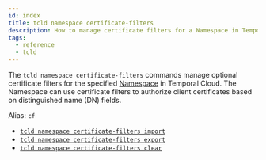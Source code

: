 ```yaml
---
id: index
title: tcld namespace certificate-filters
description: How to manage certificate filters for a Namespace in Temporal Cloud using tcld.
tags:
  - reference
  - tcld
---
```


The `tcld namespace certificate-filters` commands manage optional certificate filters for the specified [Namespace](/concepts/what-is-a-namespace) in Temporal Cloud. The Namespace can use certificate filters to authorize client certificates based on distinguished name (DN) fields.

Alias: `cf`

- [`tcld namespace certificate-filters import`](/next/next/cloud/tcld/namespace/certificate-filters/import)
- [`tcld namespace certificate-filters export`](/next/next/cloud/tcld/namespace/certificate-filters/export)
- [`tcld namespace certificate-filters clear`](/next/next/cloud/tcld/namespace/certificate-filters/clear)
